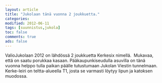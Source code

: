 ```yaml
--- 
layout: article 
title: "Jukolaan tänä vuonna 2 joukkuetta." 
categories: 
modified: 2012-06-11 
tags: [suunnistus,jukola]
toc: false 
comments: true 
ads: false 
--- 
```


ValioJukolaan 2012 on lähdössä 2 joukkuetta Kerkesix nimellä.  Mukavaa,
että on saatu porukkaa kasaan. Pääkaupunkiseudulla asuvilla on tänä
vuonna helppo tulla paikan päälle tutustumaan Jukolan Viestin
tunnelmaan. Kerke-leiri on teltta-alueella T1, josta se varmasti löytyy
lipun ja katoksen muodossa.

